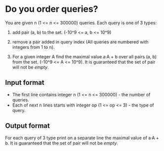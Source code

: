 # Do you order queries?

You are given n (1 <= n <= 300000) queries. Each query is one of 3 types:

1. add pair (a, b) to the set. (-10^9 <= a, b <= 10^9)

2. remove a pair added in query index (All queries are numbered with integers from 1 to n).

3. For a given integer A find the maximal value a·A + b over all pairs (a, b) from the set. (-10^9 <= A <= 10^9). It is guaranteed that the set of pair will not be _empty_.

## Input format

- The first line contains integer n (1 <= n <= 300000) - the number of queries.
- Each of next n lines starts with integer op (1 <= op <= 3) - the type of query.

## Output format

For each query of 3 type print on a separate line the maximal value of a·A + b. It is guaranteed that the set of pair will not be _empty_.
